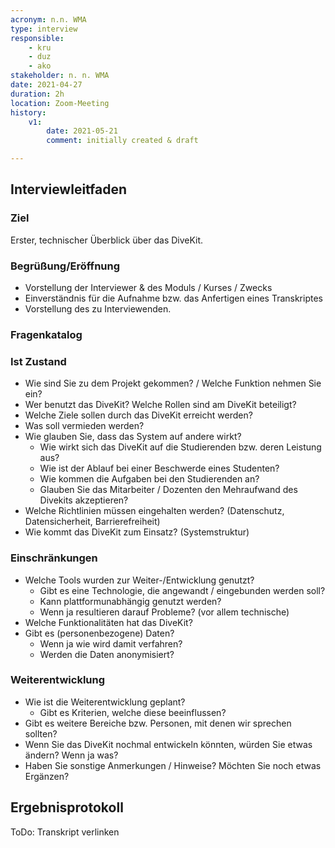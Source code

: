 ```yaml
---
acronym: n.n. WMA
type: interview
responsible: 
    - kru
    - duz
    - ako
stakeholder: n. n. WMA
date: 2021-04-27
duration: 2h
location: Zoom-Meeting
history:
    v1:
        date: 2021-05-21
        comment: initially created & draft

---
```


## Interviewleitfaden

### Ziel 

Erster, technischer Überblick über das DiveKit.

### Begrüßung/Eröffnung

* Vorstellung der Interviewer & des Moduls / Kurses / Zwecks 
* Einverständnis für die Aufnahme bzw. das Anfertigen eines Transkriptes 
* Vorstellung des zu Interviewenden. 

### Fragenkatalog

### Ist Zustand
* Wie sind Sie zu dem Projekt gekommen? / Welche Funktion nehmen Sie ein? 
* Wer benutzt das DiveKit? Welche Rollen sind am DiveKit beteiligt?
* Welche Ziele sollen durch das DiveKit erreicht werden? 
* Was soll vermieden werden?
* Wie glauben Sie, dass das System auf andere wirkt?  
    * Wie wirkt sich das DiveKit auf die Studierenden bzw. deren Leistung aus?
    * Wie ist der Ablauf bei einer Beschwerde eines Studenten?  
    * Wie kommen die Aufgaben bei den Studierenden an?
    * Glauben Sie das Mitarbeiter / Dozenten den Mehraufwand des Divekits akzeptieren? 
* Welche Richtlinien müssen eingehalten werden? (Datenschutz, Datensicherheit, Barrierefreiheit)
* Wie kommt das DiveKit zum Einsatz? (Systemstruktur)

### Einschränkungen
* Welche Tools wurden zur Weiter-/Entwicklung genutzt? 
    * Gibt es eine Technologie, die angewandt / eingebunden werden soll?
    * Kann plattformunabhängig genutzt werden?
    * Wenn ja resultieren darauf Probleme? (vor allem technische)
* Welche Funktionalitäten hat das DiveKit? 
* Gibt es (personenbezogene) Daten?  
    * Wenn ja wie wird damit verfahren? 
    * Werden die Daten anonymisiert? 

### Weiterentwicklung
* Wie ist die Weiterentwicklung geplant?
    * Gibt es Kriterien, welche diese beeinflussen?
* Gibt es weitere Bereiche bzw. Personen, mit denen wir sprechen sollten?
* Wenn Sie das DiveKit nochmal entwickeln könnten, würden Sie etwas ändern? Wenn ja was?
* Haben Sie sonstige Anmerkungen / Hinweise? Möchten Sie noch etwas Ergänzen? 

## Ergebnisprotokoll

ToDo: Transkript verlinken